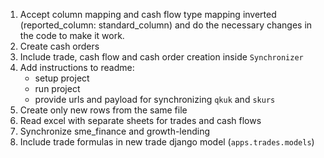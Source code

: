 1. Accept column mapping and cash flow type mapping inverted (reported_column: standard_column) and do the necessary
    changes in the code to make it work.
2. Create cash orders
3. Include trade, cash flow and cash order creation inside `Synchronizer`
4. Add instructions to readme:
   - setup project
   - run project
   - provide urls and payload for synchronizing `qkuk` and `skurs`
5. Create only new rows from the same file
6. Read excel with separate sheets for trades and cash flows
7. Synchronize sme_finance and growth-lending 
8. Include trade formulas in new trade django model (`apps.trades.models`)
